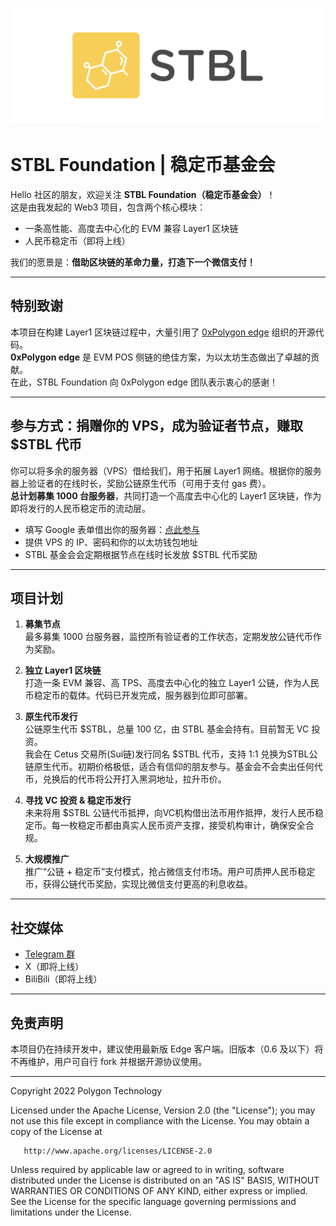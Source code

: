 ![Banner](.github/stbl.jpg)

# STBL Foundation | 稳定币基金会

Hello 社区的朋友，欢迎关注 **STBL Foundation（稳定币基金会）**！  
这是由我发起的 Web3 项目，包含两个核心模块：  
- 一条高性能、高度去中心化的 EVM 兼容 Layer1 区块链  
- 人民币稳定币（即将上线）

我们的愿景是：**借助区块链的革命力量，打造下一个微信支付！**

---

## 特别致谢

本项目在构建 Layer1 区块链过程中，大量引用了 [0xPolygon edge](https://github.com/0xPolygon) 组织的开源代码。  
**0xPolygon edge** 是 EVM POS 侧链的绝佳方案，为以太坊生态做出了卓越的贡献。  
在此，STBL Foundation 向 0xPolygon edge 团队表示衷心的感谢！

---

## 参与方式：捐赠你的 VPS，成为验证者节点，赚取 $STBL 代币

你可以将多余的服务器（VPS）借给我们，用于拓展 Layer1 网络。根据你的服务器上验证者的在线时长，奖励公链原生代币（可用于支付 gas 费）。  
**总计划募集 1000 台服务器**，共同打造一个高度去中心化的 Layer1 区块链，作为即将发行的人民币稳定币的流动层。

- 填写 Google 表单借出你的服务器：[点此参与](https://docs.google.com/forms/d/1yvQ-SRGMuKwI9CKaXtepRbtQYsHS8MqxEf9D8RbcWZI/edit)
- 提供 VPS 的 IP、密码和你的以太坊钱包地址
- STBL 基金会会定期根据节点在线时长发放 $STBL 代币奖励

---

## 项目计划

1. **募集节点**  
   最多募集 1000 台服务器，监控所有验证者的工作状态，定期发放公链代币作为奖励。

2. **独立 Layer1 区块链**  
   打造一条 EVM 兼容、高 TPS、高度去中心化的独立 Layer1 公链，作为人民币稳定币的载体。代码已开发完成，服务器到位即可部署。

3. **原生代币发行**  
   公链原生代币 $STBL，总量 100 亿，由 STBL 基金会持有。目前暂无 VC 投资。  
   我会在 Cetus 交易所(Sui链)发行同名 $STBL 代币，支持 1:1 兑换为STBL公链原生代币。初期价格极低，适合有信仰的朋友参与。基金会不会卖出任何代币，兑换后的代币将公开打入黑洞地址，拉升币价。

4. **寻找 VC 投资 & 稳定币发行**  
   未来将用 $STBL 公链代币抵押，向VC机构借出法币用作抵押，发行人民币稳定币。每一枚稳定币都由真实人民币资产支撑，接受机构审计，确保安全合规。

5. **大规模推广**  
   推广“公链 + 稳定币”支付模式，抢占微信支付市场。用户可质押人民币稳定币，获得公链代币奖励，实现比微信支付更高的利息收益。

---

## 社交媒体

- [Telegram 群](https://t.me/STBL_F)
- X（即将上线）
- BiliBili（即将上线）

---

## 免责声明

本项目仍在持续开发中，建议使用最新版 Edge 客户端。旧版本（0.6 及以下）将不再维护，用户可自行 fork 并根据开源协议使用。

---

Copyright 2022 Polygon Technology

Licensed under the Apache License, Version 2.0 (the "License");
you may not use this file except in compliance with the License.
You may obtain a copy of the License at

       http://www.apache.org/licenses/LICENSE-2.0

Unless required by applicable law or agreed to in writing, software
distributed under the License is distributed on an "AS IS" BASIS,
WITHOUT WARRANTIES OR CONDITIONS OF ANY KIND, either express or implied.
See the License for the specific language governing permissions and
limitations under the License.